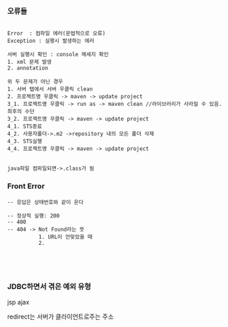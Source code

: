 ### 오류들

```

Error  : 컴파일 에러(문법적으로 오류)
Exception : 실행시 발생하는 에러

서버 실행시 확인 : console 메세지 확인
1. xml 문제 발생
2. annotation

위 두 문제가 아닌 경우
1. 서버 탭에서 서버 우클릭 clean
2. 프로젝트명 우클릭 -> maven -> update project
3_1. 프로젝트명 우클릭 -> run as -> maven clean //라이브러리가 사라질 수 있음. 최후의 수단
3_2. 프로젝트명 우클릭 -> maven -> update project
4_1. STS종료
4_2. 사용자폴더->.m2 ->repository 내의 모든 폴더 삭제
4_3. STS실행
4_4. 프로젝트명 우클릭 -> maven -> update project


java파일 컴파일되면->.class가 됨

```

### Front Error

```
-- 응답은 상태번호와 같이 온다

-- 정상적 실행: 200
-- 400
-- 404 -> Not Found라는 뜻
          1. URL이 안맞았을 때
          2.  





```
### JDBC하면서 겪은 예외 유형

jsp
ajax

redirect는 서버가 클라이언트로주는 주소